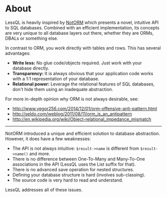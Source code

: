 # About

LessQL is heavily inspired by [NotORM](https://www.notorm.com/) which presents a novel, intuitive API to SQL databases. Combined with an efficient implementation, its concepts are very unique to all database layers out there, whether they are ORMs, DBALs or something else.

In contrast to ORM, you work directly with tables and rows. This has several advantages:

- **Write less:** No glue code/objects required. Just work with your database directly.
- **Transparency:** It is always obvious that your application code works with a 1:1 representation of your database.
- **Relational power:** Leverage the relational features of SQL databases, don't hide them using an inadequate abstraction.

For more in-depth opinion why ORM is not always desirable, see:

- http://www.yegor256.com/2014/12/01/orm-offensive-anti-pattern.html
- http://seldo.com/weblog/2011/08/11/orm_is_an_antipattern
- http://en.wikipedia.org/wiki/Object-relational_impedance_mismatch

---

NotORM introduced a unique and efficient solution to database abstraction. However, it does have a few weaknesses:

- The API is not always intuitive: `$result->name` is different from `$result->name()` and more.
- There is no difference between One-To-Many and Many-To-One associations in the API (LessQL uses the List suffix for that).
- There is no advanced save operation for nested structures.
- Defining your database structure is hard (involves sub-classing).
- The source code is very hard to read and understand.

LessQL addresses all of these issues.
